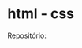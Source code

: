 # html - css

Repositório:

<a href=(https://leonardo-ettruri.github.io/html-css/html/index.html)></a>